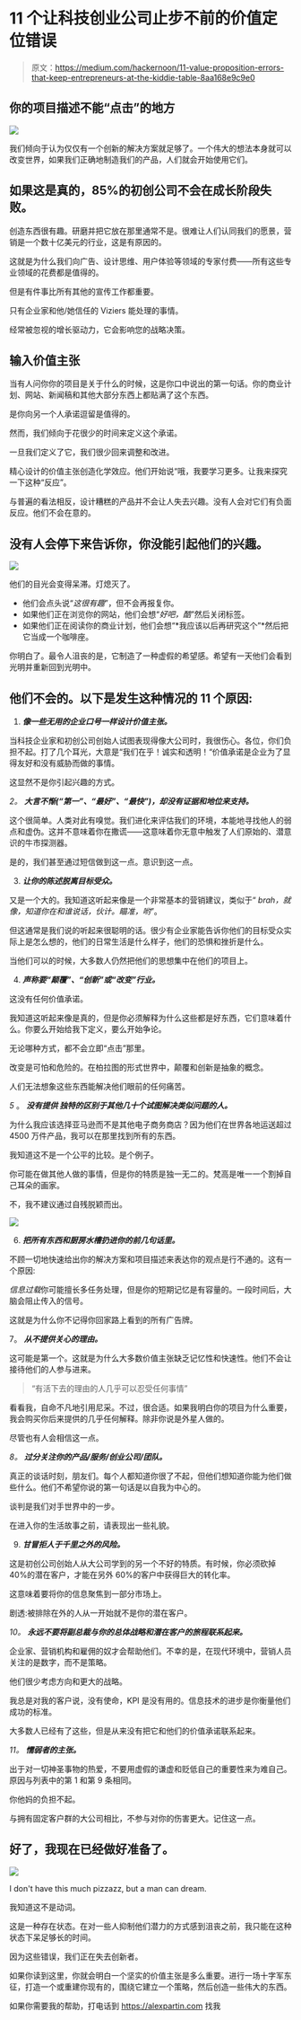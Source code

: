 # 11 个让科技创业公司止步不前的价值定位错误

> 原文：<https://medium.com/hackernoon/11-value-proposition-errors-that-keep-entrepreneurs-at-the-kiddie-table-8aa168e9c9e0>

## 你的项目描述不能“点击”的地方

![](img/1400c81d837533a81b5c43d4e588dc43.png)

我们倾向于认为仅仅有一个创新的解决方案就足够了。一个伟大的想法本身就可以改变世界，如果我们正确地制造我们的产品，人们就会开始使用它们。

## 如果这是真的，85%的初创公司不会在成长阶段失败。

创造东西很有趣。研磨并把它放在那里通常不是。很难让人们认同我们的愿景，营销是一个数十亿美元的行业，这是有原因的。

这就是为什么我们向广告、设计思维、用户体验等领域的专家付费——所有这些专业领域的花费都是值得的。

但是有件事比所有其他的宣传工作都重要。

只有企业家和他/她信任的 Viziers 能处理的事情。

经常被忽视的增长驱动力，它会影响您的战略决策。

## 输入价值主张

当有人问你你的项目是关于什么的时候，这是你口中说出的第一句话。你的商业计划、网站、新闻稿和其他大部分东西上都贴满了这个东西。

是你向另一个人承诺逗留是值得的。

然而，我们倾向于花很少的时间来定义这个承诺。

一旦我们定义了它，我们很少回来调整和改进。

精心设计的价值主张创造化学效应。他们开始说“哦，我要学习更多。让我来探究一下这种“反应”。

与普遍的看法相反，设计糟糕的产品并不会让人失去兴趣。没有人会对它们有负面反应。他们不会在意的。

## 没有人会停下来告诉你，你没能引起他们的兴趣。

![](img/db84833241945477c7bd84febc85cb12.png)

他们的目光会变得呆滞。灯熄灭了。

*   他们会点头说“*这很有趣*”，但不会再报复你。
*   如果他们正在浏览你的网站，他们会想“*好吧，酷*”然后关闭标签。
*   如果他们正在阅读你的商业计划，他们会想“*我应该以后再研究这个”*然后把它当成一个咖啡座。

你明白了。最令人沮丧的是，它制造了一种虚假的希望感。希望有一天他们会看到光明并重新回到光明中。

## 他们不会的。以下是发生这种情况的 11 个原因:

1.  ***像一些无用的企业口号一样设计价值主张。***

当科技企业家和初创公司创始人试图表现得像大公司时，我很伤心。各位，你们负担不起。打了几个耳光，大意是“我们在乎！诚实和透明！“价值承诺是企业为了显得友好和没有威胁而做的事情。

这显然不是你引起兴趣的方式。

*2。* ***大言不惭(“第一”、“最好”、“最快”)，却没有证据和地位来支持。***

这个很简单。人类对此有嗅觉。我们进化来评估我们的环境，本能地寻找他人的弱点和虚伪。这并不意味着你在撒谎——这意味着你无意中触发了人们原始的、潜意识的牛市探测器。

是的，我们甚至通过短信做到这一点。意识到这一点。

3. ***让你的陈述脱离目标受众。***

又是一个大的。我知道这听起来像是一个非常基本的营销建议，类似于“ *brah，就像，知道你在和谁说话，伙计。瞄准，哟*”。

但这通常是我们说的听起来很聪明的话。很少有企业家能告诉你他们的目标受众实际上是怎么想的，他们的日常生活是什么样子，他们的恐惧和挫折是什么。

当他们可以的时候，大多数人仍然把他们的思想集中在他们的项目上。

4. ***声称要“颠覆”、“创新”或“改变”行业。***

这没有任何价值承诺。

我知道这听起来像是真的，但是你必须解释为什么这些都是好东西，它们意味着什么。你要么开始给我下定义，要么开始争论。

无论哪种方式，都不会立即“点击”那里。

改变是可怕和危险的。在柏拉图的形式世界中，颠覆和创新是抽象的概念。

人们无法想象这些东西能解决他们眼前的任何痛苦。

*5* 。 ***没有提供* *独特的区别于其他几十个试图解决类似问题的人。***

为什么我应该选择亚马逊而不是其他电子商务商店？因为他们在世界各地运送超过 4500 万件产品，我可以在那里找到所有的东西。

我知道这不是一个公平的比较。是个例子。

你可能在做其他人做的事情，但是你的特质是独一无二的。梵高是唯一一个割掉自己耳朵的画家。

不，我不建议通过自残脱颖而出。

![](img/5231eb3c317a68df2182082881c11ef3.png)

6. ***把所有东西和厨房水槽扔进你的前几句话里。***

不顾一切地快速给出你的解决方案和项目描述来表达你的观点是行不通的。这有一个原因:

*信息过载*你可能擅长多任务处理，但是你的短期记忆是有容量的。一段时间后，大脑会阻止传入的信号。

这就是为什么你不记得你回家路上看到的所有广告牌。

7。 ***从不提供关心的理由。***

这可能是第一个。这就是为什么大多数价值主张缺乏记忆性和快速性。他们不会让接待他们的人参与进来。

> “有活下去的理由的人几乎可以忍受任何事情”

看看我，自命不凡地引用尼采。不过，很合适。如果我明白你的项目为什么重要，我会购买你后来提供的几乎任何解释。除非你说是外星人做的。

尽管也有人会相信这一点。

*8。* ***过分关注你的产品/服务/创业公司/团队。***

真正的谈话时刻，朋友们。每个人都知道你很了不起，但他们想知道你能为他们做些什么。他们不希望你说的第一句话是以自我为中心的。

谈判是我们对手世界中的一步。

在进入你的生活故事之前，请表现出一些礼貌。

9. ***甘冒拒人于千里之外的风险。***

这是初创公司创始人从大公司学到的另一个不好的特质。有时候，你必须砍掉 40%的潜在客户，才能在另外 60%的客户中获得巨大的转化率。

这意味着要将你的信息聚焦到一部分市场上。

剧透:被排除在外的人从一开始就不是你的潜在客户。

*10。* ***永远不要将副总裁与你的总体战略和潜在客户的旅程联系起来。***

企业家、营销机构和雇佣的奴才会帮助他们。不幸的是，在现代环境中，营销人员关注的是数字，而不是策略。

他们很少考虑方向和更大的战略。

我总是对我的客户说，没有使命，KPI 是没有用的。信息技术的进步是你衡量他们成功的标准。

大多数人已经有了这些，但是从来没有把它和他们的价值承诺联系起来。

*11。* ***懦弱者的主张。***

出于对一切神圣事物的热爱，不要用虚假的谦虚和贬低自己的重要性来为难自己。原因与列表中的第 1 和第 9 条相同。

你他妈的负担不起。

与拥有固定客户群的大公司相比，不参与对你的伤害更大。记住这一点。

## 好了，我现在已经做好准备了。

![](img/a9e467816600a297140f6fb4cb82adc4.png)

I don't have this much pizzazz, but a man can dream.

我知道这不是动词。

这是一种存在状态。在对一些人抑制他们潜力的方式感到沮丧之前，我只能在这种状态下呆足够长的时间。

因为这些错误，我们正在失去创新者。

如果你读到这里，你就会明白一个坚实的价值主张是多么重要。进行一场十字军东征，打造一个或重建你现有的，围绕它建立一个策略，然后创造一些伟大的东西。

如果你需要我的帮助，打电话到 https://alexpartin.com 找我